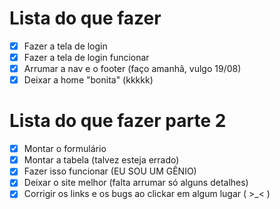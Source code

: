 # Lista do que fazer 

- [x] Fazer a tela de login
- [x] Fazer a tela de login funcionar
- [x] Arrumar a nav e o footer (faço amanhã, vulgo 19/08)
- [x] Deixar a home "bonita" (kkkkk)

# Lista do que fazer parte 2

- [x] Montar o formulário
- [x] Montar a tabela (talvez esteja errado)
- [x] Fazer isso funcionar (EU SOU UM GÊNIO)
- [x] Deixar o site melhor (falta arrumar só alguns detalhes)
- [x] Corrigir os links e os bugs ao clickar em algum lugar ( >_< )
